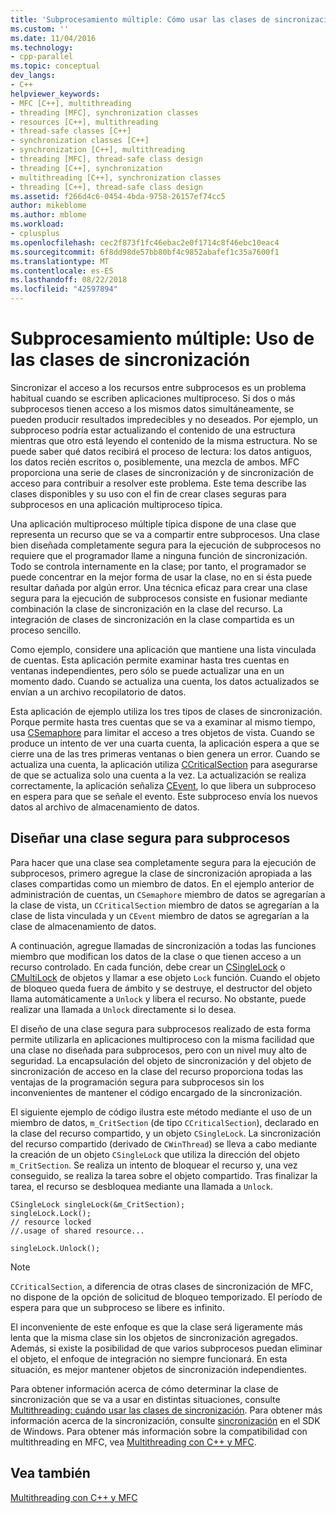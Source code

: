 ```yaml
---
title: 'Subprocesamiento múltiple: Cómo usar las clases de sincronización | Microsoft Docs'
ms.custom: ''
ms.date: 11/04/2016
ms.technology:
- cpp-parallel
ms.topic: conceptual
dev_langs:
- C++
helpviewer_keywords:
- MFC [C++], multithreading
- threading [MFC], synchronization classes
- resources [C++], multithreading
- thread-safe classes [C++]
- synchronization classes [C++]
- synchronization [C++], multithreading
- threading [MFC], thread-safe class design
- threading [C++], synchronization
- multithreading [C++], synchronization classes
- threading [C++], thread-safe class design
ms.assetid: f266d4c6-0454-4bda-9758-26157ef74cc5
author: mikeblome
ms.author: mblome
ms.workload:
- cplusplus
ms.openlocfilehash: cec2f873f1fc46ebac2e0f1714c8f46ebc10eac4
ms.sourcegitcommit: 6f8dd98de57bb80bf4c9852abafef1c35a7600f1
ms.translationtype: MT
ms.contentlocale: es-ES
ms.lasthandoff: 08/22/2018
ms.locfileid: "42597894"
---
```

# <a name="multithreading-how-to-use-the-synchronization-classes"></a>Subprocesamiento múltiple: Uso de las clases de sincronización
Sincronizar el acceso a los recursos entre subprocesos es un problema habitual cuando se escriben aplicaciones multiproceso. Si dos o más subprocesos tienen acceso a los mismos datos simultáneamente, se pueden producir resultados impredecibles y no deseados. Por ejemplo, un subproceso podría estar actualizando el contenido de una estructura mientras que otro está leyendo el contenido de la misma estructura. No se puede saber qué datos recibirá el proceso de lectura: los datos antiguos, los datos recién escritos o, posiblemente, una mezcla de ambos. MFC proporciona una serie de clases de sincronización y de sincronización de acceso para contribuir a resolver este problema. Este tema describe las clases disponibles y su uso con el fin de crear clases seguras para subprocesos en una aplicación multiproceso típica.  
  
Una aplicación multiproceso múltiple típica dispone de una clase que representa un recurso que se va a compartir entre subprocesos. Una clase bien diseñada completamente segura para la ejecución de subprocesos no requiere que el programador llame a ninguna función de sincronización. Todo se controla internamente en la clase; por tanto, el programador se puede concentrar en la mejor forma de usar la clase, no en si ésta puede resultar dañada por algún error. Una técnica eficaz para crear una clase segura para la ejecución de subprocesos consiste en fusionar mediante combinación la clase de sincronización en la clase del recurso. La integración de clases de sincronización en la clase compartida es un proceso sencillo.  
  
Como ejemplo, considere una aplicación que mantiene una lista vinculada de cuentas. Esta aplicación permite examinar hasta tres cuentas en ventanas independientes, pero sólo se puede actualizar una en un momento dado. Cuando se actualiza una cuenta, los datos actualizados se envían a un archivo recopilatorio de datos.  
  
Esta aplicación de ejemplo utiliza los tres tipos de clases de sincronización. Porque permite hasta tres cuentas que se va a examinar al mismo tiempo, usa [CSemaphore](../mfc/reference/csemaphore-class.md) para limitar el acceso a tres objetos de vista. Cuando se produce un intento de ver una cuarta cuenta, la aplicación espera a que se cierre una de las tres primeras ventanas o bien genera un error. Cuando se actualiza una cuenta, la aplicación utiliza [CCriticalSection](../mfc/reference/ccriticalsection-class.md) para asegurarse de que se actualiza solo una cuenta a la vez. La actualización se realiza correctamente, la aplicación señaliza [CEvent](../mfc/reference/cevent-class.md), lo que libera un subproceso en espera para que se señale el evento. Este subproceso envía los nuevos datos al archivo de almacenamiento de datos.  
  
##  <a name="_mfc_designing_a_thread.2d.safe_class"></a> Diseñar una clase segura para subprocesos  
 
Para hacer que una clase sea completamente segura para la ejecución de subprocesos, primero agregue la clase de sincronización apropiada a las clases compartidas como un miembro de datos. En el ejemplo anterior de administración de cuentas, un `CSemaphore` miembro de datos se agregarían a la clase de vista, un `CCriticalSection` miembro de datos se agregarían a la clase de lista vinculada y un `CEvent` miembro de datos se agregarían a la clase de almacenamiento de datos.  
  
A continuación, agregue llamadas de sincronización a todas las funciones miembro que modifican los datos de la clase o que tienen acceso a un recurso controlado. En cada función, debe crear un [CSingleLock](../mfc/reference/csinglelock-class.md) o [CMultiLock](../mfc/reference/cmultilock-class.md) de objetos y llamar a ese objeto `Lock` función. Cuando el objeto de bloqueo queda fuera de ámbito y se destruye, el destructor del objeto llama automáticamente a `Unlock` y libera el recurso. No obstante, puede realizar una llamada a `Unlock` directamente si lo desea.  
  
El diseño de una clase segura para subprocesos realizado de esta forma permite utilizarla en aplicaciones multiproceso con la misma facilidad que una clase no diseñada para subprocesos, pero con un nivel muy alto de seguridad. La encapsulación del objeto de sincronización y del objeto de sincronización de acceso en la clase del recurso proporciona todas las ventajas de la programación segura para subprocesos sin los inconvenientes de mantener el código encargado de la sincronización.  
  
El siguiente ejemplo de código ilustra este método mediante el uso de un miembro de datos, `m_CritSection` (de tipo `CCriticalSection`), declarado en la clase del recurso compartido, y un objeto `CSingleLock`. La sincronización del recurso compartido (derivado de `CWinThread`) se lleva a cabo mediante la creación de un objeto `CSingleLock` que utiliza la dirección del objeto `m_CritSection`. Se realiza un intento de bloquear el recurso y, una vez conseguido, se realiza la tarea sobre el objeto compartido. Tras finalizar la tarea, el recurso se desbloquea mediante una llamada a `Unlock`.  
  
```  
CSingleLock singleLock(&m_CritSection);  
singleLock.Lock();  
// resource locked  
//.usage of shared resource...  
  
singleLock.Unlock();  
```  
  
> [!NOTE]
> `CCriticalSection`, a diferencia de otras clases de sincronización de MFC, no dispone de la opción de solicitud de bloqueo temporizado. El período de espera para que un subproceso se libere es infinito.  
  
El inconveniente de este enfoque es que la clase será ligeramente más lenta que la misma clase sin los objetos de sincronización agregados. Además, si existe la posibilidad de que varios subprocesos puedan eliminar el objeto, el enfoque de integración no siempre funcionará. En esta situación, es mejor mantener objetos de sincronización independientes.  
  
Para obtener información acerca de cómo determinar la clase de sincronización que se va a usar en distintas situaciones, consulte [Multithreading: cuándo usar las clases de sincronización](../parallel/multithreading-when-to-use-the-synchronization-classes.md). Para obtener más información acerca de la sincronización, consulte [sincronización](http://msdn.microsoft.com/library/windows/desktop/ms686353) en el SDK de Windows. Para obtener más información sobre la compatibilidad con multithreading en MFC, vea [Multithreading con C++ y MFC](../parallel/multithreading-with-cpp-and-mfc.md).  
  
## <a name="see-also"></a>Vea también  
 
[Multithreading con C++ y MFC](../parallel/multithreading-with-cpp-and-mfc.md)